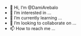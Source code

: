 - 👋 Hi, I’m @DamiArebalo
- 👀 I’m interested in ...
- 🌱 I’m currently learning ...
- 💞️ I’m looking to collaborate on ...
- 📫 How to reach me ...

<!---
DamiArebalo/DamiArebalo is a ✨ special ✨ repository because its `README.md` (this file) appears on your GitHub profile.
You can click the Preview link to take a look at your changes.
--->
